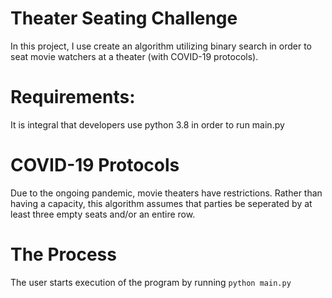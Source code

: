 # Theater Seating Challenge

In this project, I use create an algorithm utilizing binary search in order to seat movie watchers at a theater (with COVID-19 protocols).

# Requirements:

It is integral that developers use python 3.8 in order to run main.py

# COVID-19 Protocols

Due to the ongoing pandemic, movie theaters have restrictions. Rather than having a capacity, this algorithm assumes that parties be seperated by at least three empty seats and/or an entire row.

# The Process

The user starts execution of the program by running `python main.py`
